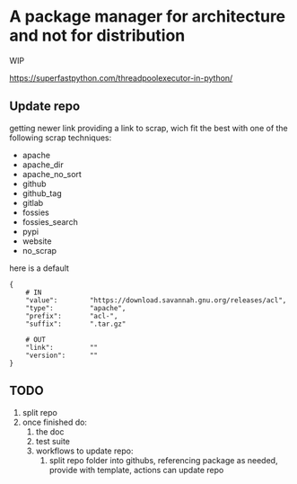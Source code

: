 # A package manager for architecture and not for distribution

WIP

https://superfastpython.com/threadpoolexecutor-in-python/

## Update repo

getting newer link providing a link to scrap, wich fit the best with one of the
following scrap techniques:
- apache
- apache_dir
- apache_no_sort
- github
- github_tag
- gitlab
- fossies
- fossies_search
- pypi
- website
- no_scrap

here is a default

```shell
{
	# IN
	"value":		"https://download.savannah.gnu.org/releases/acl",
	"type":			"apache",
	"prefix":		"acl-",
	"suffix":		".tar.gz"

	# OUT
	"link":			""
	"version":		""
}
```

## TODO

1. split repo
1. once finished do:
   1. the doc
   1. test suite
   1. workflows to update repo:
      1. split repo folder into githubs, referencing package as needed, provide
      with template, actions can update repo
